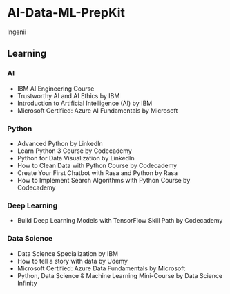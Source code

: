 # AI-Data-ML-PrepKit

Ingenii

## Learning
### AI
- IBM AI Engineering Course
- Trustworthy AI and AI Ethics by IBM
- Introduction to Artificial Intelligence (AI) by IBM
- Microsoft Certified: Azure AI Fundamentals by Microsoft

### Python
- Advanced Python by LinkedIn
- Learn Python 3 Course by Codecademy
- Python for Data Visualization by LinkedIn
- How to Clean Data with Python Course by Codecademy
- Create Your First Chatbot with Rasa and Python by Rasa
- How to Implement Search Algorithms with Python Course by Codecademy

### Deep Learning
- Build Deep Learning Models with TensorFlow Skill Path by Codecademy

### Data Science
- Data Science Specialization by IBM
- How to tell a story with data by Udemy
- Microsoft Certified: Azure Data Fundamentals by Microsoft
- Python, Data Science & Machine Learning Mini-Course by Data Science Infinity
